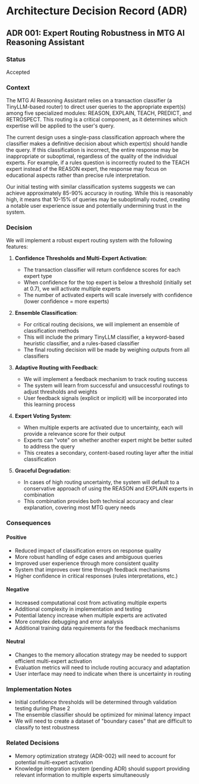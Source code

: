 # Architecture Decision Record (ADR)

## ADR 001: Expert Routing Robustness in MTG AI Reasoning Assistant

### Status

Accepted

### Context

The MTG AI Reasoning Assistant relies on a transaction classifier (a TinyLLM-based router) to direct user queries to the appropriate expert(s) among five specialized modules: REASON, EXPLAIN, TEACH, PREDICT, and RETROSPECT. This routing is a critical component, as it determines which expertise will be applied to the user's query.

The current design uses a single-pass classification approach where the classifier makes a definitive decision about which expert(s) should handle the query. If this classification is incorrect, the entire response may be inappropriate or suboptimal, regardless of the quality of the individual experts. For example, if a rules question is incorrectly routed to the TEACH expert instead of the REASON expert, the response may focus on educational aspects rather than precise rule interpretation.

Our initial testing with similar classification systems suggests we can achieve approximately 85-90% accuracy in routing. While this is reasonably high, it means that 10-15% of queries may be suboptimally routed, creating a notable user experience issue and potentially undermining trust in the system.

### Decision

We will implement a robust expert routing system with the following features:

1. **Confidence Thresholds and Multi-Expert Activation**:

   - The transaction classifier will return confidence scores for each expert type
   - When confidence for the top expert is below a threshold (initially set at 0.7), we will activate multiple experts
   - The number of activated experts will scale inversely with confidence (lower confidence = more experts)

2. **Ensemble Classification**:

   - For critical routing decisions, we will implement an ensemble of classification methods
   - This will include the primary TinyLLM classifier, a keyword-based heuristic classifier, and a rules-based classifier
   - The final routing decision will be made by weighing outputs from all classifiers

3. **Adaptive Routing with Feedback**:

   - We will implement a feedback mechanism to track routing success
   - The system will learn from successful and unsuccessful routings to adjust thresholds and weights
   - User feedback signals (explicit or implicit) will be incorporated into this learning process

4. **Expert Voting System**:

   - When multiple experts are activated due to uncertainty, each will provide a relevance score for their output
   - Experts can "vote" on whether another expert might be better suited to address the query
   - This creates a secondary, content-based routing layer after the initial classification

5. **Graceful Degradation**:
   - In cases of high routing uncertainty, the system will default to a conservative approach of using the REASON and EXPLAIN experts in combination
   - This combination provides both technical accuracy and clear explanation, covering most MTG query needs

### Consequences

#### Positive

- Reduced impact of classification errors on response quality
- More robust handling of edge cases and ambiguous queries
- Improved user experience through more consistent quality
- System that improves over time through feedback mechanisms
- Higher confidence in critical responses (rules interpretations, etc.)

#### Negative

- Increased computational cost from activating multiple experts
- Additional complexity in implementation and testing
- Potential latency increase when multiple experts are activated
- More complex debugging and error analysis
- Additional training data requirements for the feedback mechanisms

#### Neutral

- Changes to the memory allocation strategy may be needed to support efficient multi-expert activation
- Evaluation metrics will need to include routing accuracy and adaptation
- User interface may need to indicate when there is uncertainty in routing

### Implementation Notes

- Initial confidence thresholds will be determined through validation testing during Phase 2
- The ensemble classifier should be optimized for minimal latency impact
- We will need to create a dataset of "boundary cases" that are difficult to classify to test robustness

### Related Decisions

- Memory optimization strategy (ADR-002) will need to account for potential multi-expert activation
- Knowledge integration system (pending ADR) should support providing relevant information to multiple experts simultaneously
